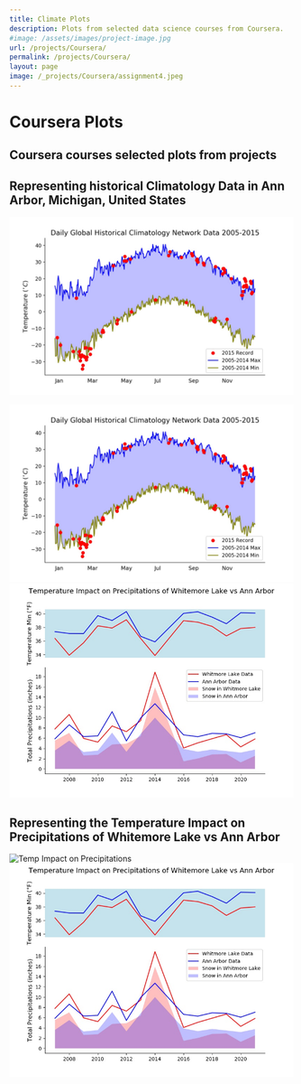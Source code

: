 ```yaml
---
title: Climate Plots
description: Plots from selected data science courses from Coursera.
#image: /assets/images/project-image.jpg
url: /projects/Coursera/
permalink: /projects/Coursera/
layout: page
image: /_projects/Coursera/assignment4.jpeg
---
```

# Coursera Plots
## Coursera courses selected plots from projects

## Representing historical Climatology Data in Ann Arbor, Michigan, United States

![Daily Global Historical Climatology Network Data](/_projects/Coursera/Assignment_2.jpeg)

<img src="./projects/Coursera/Assignment_2.jpeg" alt="lasagna"> <img
src="https://github.com/alexandrekhoury/alexandrekhoury.github.io/blob/5f0c994b10e66b01e312ce7c485b5e2347d97fc3/_projects/Coursera/assignment4.jpeg" alt="lasagna">

##  Representing the Temperature Impact on Precipitations of Whitemore Lake vs Ann Arbor

![Temp Impact on Precipitations](/Coursera/assignment4.jpeg)
![Temp Impact on Precipitations](https://github.com/alexandrekhoury/alexandrekhoury.github.io/blob/5f0c994b10e66b01e312ce7c485b5e2347d97fc3/_projects/Coursera/assignment4.jpeg)
